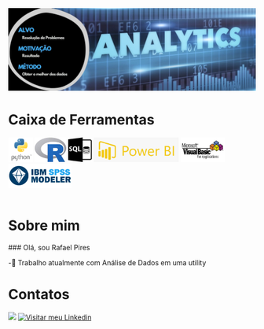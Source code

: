 <!-- Banner Superior -->
  <img src="./Arquivos/Banner.jpg">
<br>

<!-- Ferramentas para Abalytics -->
  <h1 align="left"> Caixa de Ferramentas </h1>
  <div>
      <img src="./Arquivos/python.png" height="50">
      <img src="./Arquivos/R.jfif" height="50">
      <img src="./Arquivos/SQL.jpg" height="50">
      <img src="./Arquivos/powerBI.png" height="50">
      <img src="./Arquivos/vba2.jpg" height="50">
      <img src="./Arquivos/IBM_SPSS_Modeler.jpg" height="50">
    </div>  
  <br>

<!-- Sobre mim -->
<h1 align="left"> Sobre mim </h1>
### Olá, sou Rafael Pires

  -🔌 Trabalho atualmente com Análise de Dados em uma utility
<br>  
  
<!-- Meus contatos -->
<h1 align="left"> Contatos </h1>
<div>
  <a href = "malito:rpiresoliver@gmail.com"><image src = "https://img.shields.io/badge/Gmail-D14836?style=for-the-badge&logo=gmail&logoColor=white"></a>
  <a href = "https://www.linkedin.com/in/rafael-pires-de-oliveira-37003a164?    lipi=urn%3Ali%3Apage%3Ad_flagship3_profile_view_base_contact_details%3BQE%2FeecZxS0eD%2FMyQkIJI3g%3D%3D"><image src="https://img.shields.io/badge/LinkedIn-0077B5?style=for-the-badge&logo=linkedin&logoColor=white" title = "Visitar meu Linkedin"></a>
</div>
  

